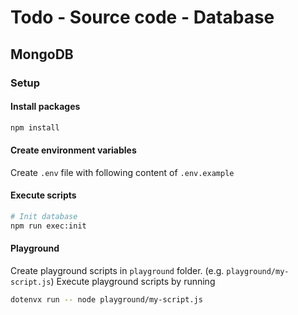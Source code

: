# Todo - Source code - Database

## MongoDB

### Setup

#### Install packages

```bash
npm install
```

#### Create environment variables

Create `.env` file with following content of `.env.example`

#### Execute scripts

```bash
# Init database
npm run exec:init
```

#### Playground

Create playground scripts in `playground` folder. (e.g. `playground/my-script.js`)
Execute playground scripts by running

```bash
dotenvx run -- node playground/my-script.js
```
